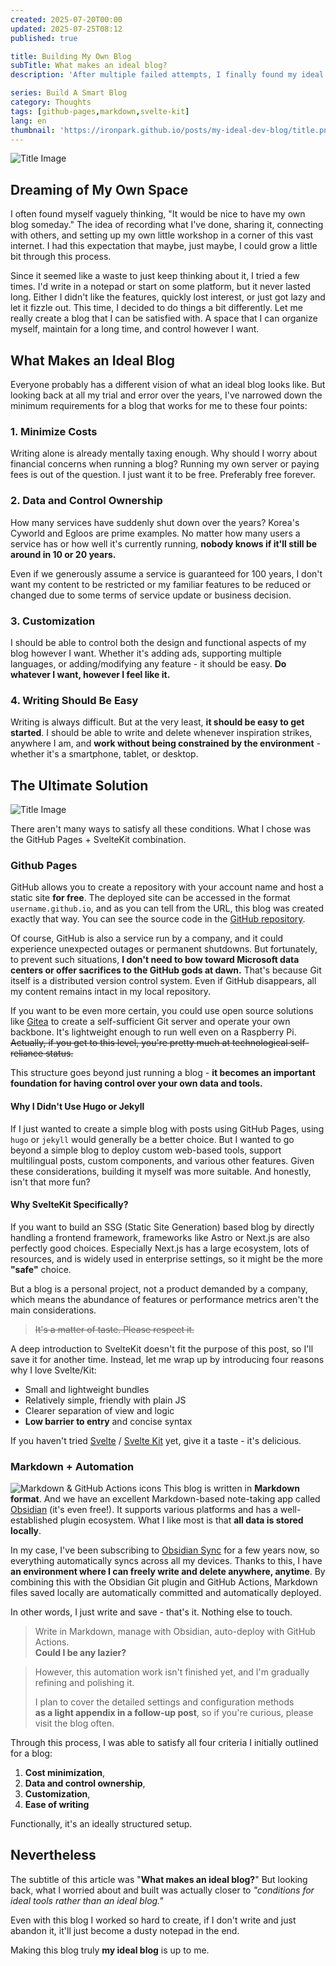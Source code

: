 ```yaml
---
created: 2025-07-20T00:00
updated: 2025-07-25T08:12
published: true

title: Building My Own Blog
subTitle: What makes an ideal blog?
description: 'After multiple failed attempts, I finally found my ideal blog setup. Using GitHub Pages and SvelteKit to achieve cost minimization, data ownership, unlimited customization, and seamless writing with Obsidian and Markdown automation. A journey of creating a truly independent space without platform dependency, and the philosophical reflection on the difference between ideal tools and an ideal blog.'

series: Build A Smart Blog
category: Thoughts
tags: [github-pages,markdown,svelte-kit]
lang: en
thumbnail: 'https://ironpark.github.io/posts/my-ideal-dev-blog/title.png'
---
```

![Title Image](/posts/my-ideal-dev-blog/title.png)
## Dreaming of My Own Space

I often found myself vaguely thinking, "It would be nice to have my own blog someday." The idea of recording what I've done, sharing it, connecting with others, and setting up my own little workshop in a corner of this vast internet. I had this expectation that maybe, just maybe, I could grow a little bit through this process.

Since it seemed like a waste to just keep thinking about it, I tried a few times. I'd write in a notepad or start on some platform, but it never lasted long. Either I didn't like the features, quickly lost interest, or just got lazy and let it fizzle out. This time, I decided to do things a bit differently. Let me really create a blog that I can be satisfied with. A space that I can organize myself, maintain for a long time, and control however I want.

## What Makes an Ideal Blog
Everyone probably has a different vision of what an ideal blog looks like. But looking back at all my trial and error over the years, I've narrowed down the minimum requirements for a blog that works for me to these four points:

### 1. Minimize Costs
Writing alone is already mentally taxing enough. Why should I worry about financial concerns when running a blog? Running my own server or paying fees is out of the question. I just want it to be free. Preferably free forever.

### 2. Data and Control Ownership
How many services have suddenly shut down over the years? Korea's Cyworld and Egloos are prime examples. No matter how many users a service has or how well it's currently running, **nobody knows if it'll still be around in 10 or 20 years.**

Even if we generously assume a service is guaranteed for 100 years, I don't want my content to be restricted or my familiar features to be reduced or changed due to some terms of service update or business decision.

### 3. Customization
I should be able to control both the design and functional aspects of my blog however I want. Whether it's adding ads, supporting multiple languages, or adding/modifying any feature - it should be easy. **Do whatever I want, however I feel like it.**

### 4. Writing Should Be Easy
Writing is always difficult. But at the very least, **it should be easy to get started**. I should be able to write and delete whenever inspiration strikes, anywhere I am, and **work without being constrained by the environment** - whether it's a smartphone, tablet, or desktop.

## The Ultimate Solution
![Title Image](/posts/my-ideal-dev-blog/silver-bullet.png)

There aren't many ways to satisfy all these conditions. What I chose was the GitHub Pages + SvelteKit combination.

### Github Pages
GitHub allows you to create a repository with your account name and host a static site **for free**. The deployed site can be accessed in the format `username.github.io`, and as you can tell from the URL, this blog was created exactly that way. You can see the source code in the [GitHub repository](https://github.com/ironpark/ironpark.github.io/).

Of course, GitHub is also a service run by a company, and it could experience unexpected outages or permanent shutdowns. But fortunately, to prevent such situations, **I don't need to bow toward Microsoft data centers or offer sacrifices to the GitHub gods at dawn.** That's because Git itself is a distributed version control system. Even if GitHub disappears, all my content remains intact in my local repository.

If you want to be even more certain, you could use open source solutions like [Gitea](https://github.com/go-gitea/gitea) to create a self-sufficient Git server and operate your own backbone. It's lightweight enough to run well even on a Raspberry Pi. ~~Actually, if you get to this level, you're pretty much at technological self-reliance status.~~

This structure goes beyond just running a blog - **it becomes an important foundation for having control over your own data and tools.**

#### Why I Didn't Use Hugo or Jekyll

If I just wanted to create a simple blog with posts using GitHub Pages, using `hugo` or `jekyll` would generally be a better choice. But I wanted to go beyond a simple blog to deploy custom web-based tools, support multilingual posts, custom components, and various other features. Given these considerations, building it myself was more suitable. And honestly, isn't that more fun?

#### Why SvelteKit Specifically?

If you want to build an SSG (Static Site Generation) based blog by directly handling a frontend framework, frameworks like Astro or Next.js are also perfectly good choices. Especially Next.js has a large ecosystem, lots of resources, and is widely used in enterprise settings, so it might be the more **"safe"** choice.

But a blog is a personal project, not a product demanded by a company, which means the abundance of features or performance metrics aren't the main considerations.
> ~~It's a matter of taste. Please respect it.~~

A deep introduction to SvelteKit doesn't fit the purpose of this post, so I'll save it for another time. Instead, let me wrap up by introducing four reasons why I love Svelte/Kit:

- Small and lightweight bundles
- Relatively simple, friendly with plain JS
- Clearer separation of view and logic
- **Low barrier to entry** and concise syntax

If you haven't tried [Svelte](https://svelte.dev/) / [Svelte Kit](https://svelte.dev/docs/kit/introduction) yet, give it a taste - it's delicious.

### Markdown + Automation
![Markdown & GitHub Actions icons](/posts/my-ideal-dev-blog/markdown-action.png)
This blog is written in **Markdown format**. And we have an excellent Markdown-based note-taking app called [Obsidian](https://obsidian.md/) (it's even free!). It supports various platforms and has a well-established plugin ecosystem. What I like most is that **all data is stored locally**.

In my case, I've been subscribing to [Obsidian Sync](https://obsidian.md/sync) for a few years now, so everything automatically syncs across all my devices. Thanks to this, I have **an environment where I can freely write and delete anywhere, anytime**. By combining this with the Obsidian Git plugin and GitHub Actions, Markdown files saved locally are automatically committed and automatically deployed.

In other words, I just write and save - that's it. Nothing else to touch.

> Write in Markdown, manage with Obsidian, auto-deploy with GitHub Actions.  
> **Could I be any lazier?**

> However, this automation work isn't finished yet, and I'm gradually refining and polishing it.  
> 
> I plan to cover the detailed settings and configuration methods  
> **as a light appendix in a follow-up post**, so if you're curious, please visit the blog often.

Through this process, I was able to satisfy all four criteria I initially outlined for a blog:  
1. **Cost minimization**,  
2. **Data and control ownership**,  
3. **Customization**,  
4. **Ease of writing**  

Functionally, it's an ideally structured setup.

## Nevertheless
The subtitle of this article was "**What makes an ideal blog?**" But looking back, what I worried about and built was actually closer to _"conditions for ideal tools rather than an ideal blog."_

Even with this blog I worked so hard to create, if I don't write and just abandon it, it'll just become a dusty notepad in the end.

Making this blog truly **my ideal blog** is up to me.